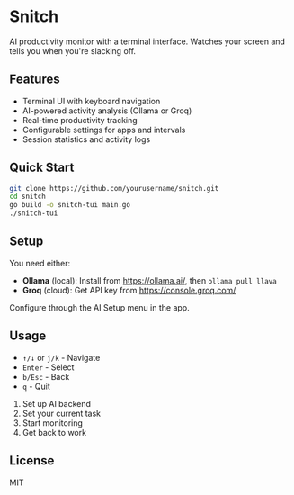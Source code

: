 # Snitch

AI productivity monitor with a terminal interface. Watches your screen and tells you when you're slacking off.

## Features

- Terminal UI with keyboard navigation
- AI-powered activity analysis (Ollama or Groq)
- Real-time productivity tracking
- Configurable settings for apps and intervals
- Session statistics and activity logs

## Quick Start

```bash
git clone https://github.com/yourusername/snitch.git
cd snitch
go build -o snitch-tui main.go
./snitch-tui
```

## Setup

You need either:
- **Ollama** (local): Install from https://ollama.ai/, then `ollama pull llava`
- **Groq** (cloud): Get API key from https://console.groq.com/

Configure through the AI Setup menu in the app.

## Usage

- `↑/↓` or `j/k` - Navigate
- `Enter` - Select
- `b/Esc` - Back
- `q` - Quit

1. Set up AI backend
2. Set your current task
3. Start monitoring
4. Get back to work

## License

MIT